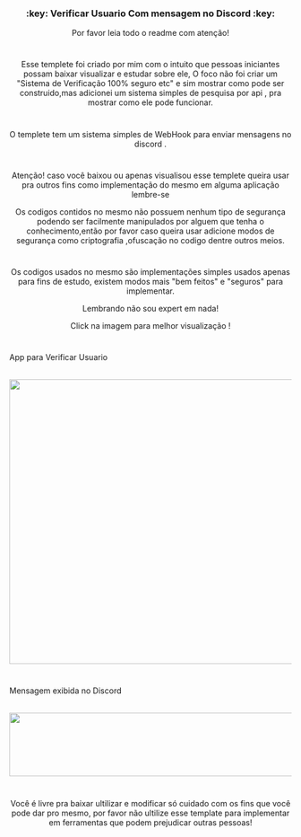 <h3 align="center">:key: Verificar Usuario Com mensagem no Discord :key:</h3>
<p align="center">Por favor leia todo o readme com atenção!</p>

#

<p align="center"> Esse templete foi criado por mim com o intuito que pessoas iniciantes
possam baixar visualizar e estudar sobre ele, O foco não foi criar um "Sistema de Verificação 100% seguro etc" e sim mostrar como pode ser construido,mas adicionei um sistema 
simples de pesquisa por api , pra mostrar como ele pode funcionar.</p>

#

<p align="center"> O templete tem um sistema simples de WebHook para enviar mensagens no discord .</p>

#

<p align="center"> Atenção! caso você baixou ou apenas visualisou esse templete queira usar pra outros fins
como implementação do mesmo em alguma aplicação lembre-se </p>

<p align="center"> Os codigos contidos no mesmo não possuem nenhum tipo de segurança podendo ser facilmente 
manipulados por alguem que tenha o conhecimento,então por favor caso queira usar 
adicione modos de segurança como criptografia ,ofuscação no codigo dentre outros meios. </p>

#

<p align="center"> Os codigos usados no mesmo são implementações simples usados apenas para fins de estudo,
existem modos mais "bem feitos" e "seguros" para implementar.
  
<p align="center"> Lembrando não sou expert em nada! </p>
<p align="center"> Click na imagem para melhor visualização ! </p>

#

<p align="left"> App para Verificar Usuario </p>
<div style="display: inline_block"><br> 
  <img align="center" height="507" width="766" src="https://cdn.discordapp.com/attachments/1057713749110292610/1107813075685474365/image.png">
</div>

#

<p align="left"> Mensagem exibida no Discord</p>
<div style="display: inline_block"><br> 
  <img align="center" height="113" width="653" src="https://cdn.discordapp.com/attachments/1057713749110292610/1107813694445994014/image.png">
</div>

#

<p align="center"> Você é livre pra baixar ultilizar e modificar só cuidado com os fins que você pode dar pro mesmo, por favor não ultilize esse template para implementar 
em ferramentas que podem prejudicar outras pessoas!</p>
